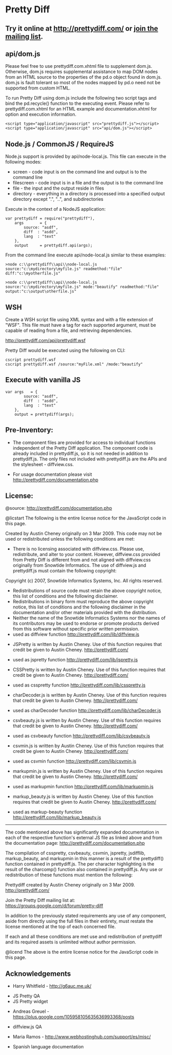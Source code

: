 Pretty Diff
===========

Try it online at http://prettydiff.com/ or [join the mailing list](https://groups.google.com/d/forum/pretty-diff "Pretty Diff mailing list").
---------------------------------------------------------------------

api/dom.js
----------

Please feel free to use prettydiff.com.xhtml file to supplement dom.js.  Otherwise, dom.js requires supplemental assistance to map DOM nodes from an HTML source to the properties of the pd.o object found in dom.js.  dom.js is fault tolerant so most of the nodes mapped by pd.o need not be supported from custom HTML.

To run Pretty Diff using dom.js include the following two script tags and bind the pd.recycle() function to the executing event.  Please refer to prettydiff.com.xhtml for an HTML example and documentation.xhtml for option and execution information.

    <script type="application/javascript" src="prettydiff.js"></script>
    <script type="application/javascript" src="api/dom.js"></script>

Node.js / CommonJS / RequireJS
------------------------------

Node.js support is provided by api/node-local.js.  This file can execute
in the following modes:

  * screen - code input is on the command line and output is to the command line
  * filescreen - code input is in a file and the output is to the command line
  * file - the input and the output reside in files
  * directory - everything in a directory is processed into a specified output directory except ".", "..", and subdirectories

Execute in the context of a NodeJS application:

    var prettydiff = require("prettydiff"),
        args       = {
            source: "asdf",
            diff  : "asdd",
            lang  : "text"
        },
        output     = prettydiff.api(args);

From the command line execute api/node-local.js similar to these
examples:

    >node c:\\prettydiff\\api\\node-local.js source:"c:\mydirectory\myfile.js" readmethod:"file" diff:"c:\myotherfile.js"

    >node c:\\prettydiff\\api\\node-local.js source:"c:\mydirectory\myfile.js" mode:"beautify" readmethod:"file" output:"c:\output\otherfile.js"

WSH
---

Create a WSH script file using XML syntax and with a file extension of
"WSF".  This file must have a tag for each supported argument, must be
capable of reading from a file, and retrieving dependencies.

http://prettydiff.com/api/prettydiff.wsf

Pretty Diff would be executed using the following on CLI:

    cscript prettydiff.wsf
    cscript prettydiff.wsf /source:"myFile.xml" /mode:"beautify"

Execute with vanilla JS
-----------------------

    var args   = {
            source: "asdf",
            diff  : "asdd",
            lang  : "text"
        },
        output = prettydiff(args);

Pre-Inventory:
--------------

  * The component files are provided for access to individual functions
   independent of the Pretty Diff application.  The component code is
   already included in prettydiff.js, so it is not needed in addition to
   prettydiff.js.  The only files not included with prettydiff.js are
   the APIs and the stylesheet - diffview.css.

  * For usage documentation please visit
   http://prettydiff.com/documentation.php

License:
--------

   @source: http://prettydiff.com/documentation.php

   @licstart  The following is the entire license notice for the
   JavaScript code in this page.


 Created by Austin Cheney originally on 3 Mar 2009.
 This code may not be used or redistributed unless the following
 conditions are met:

 * There is no licensing associated with diffview.css.  Please use,
 redistribute, and alter to your content.  However, diffview.css
 provided from Pretty Diff is different from and not aligned with
 diffview.css originally from Snowtide Informatics.  The use of
 diffview.js and prettydiff.js must contain the following copyright:
 
 Copyright (c) 2007, Snowtide Informatics Systems, Inc.
 All rights reserved.

  - Redistributions of source code must retain the above copyright
 notice, this list of conditions and the following disclaimer.
  - Redistributions in binary form must reproduce the above copyright
 notice, this list of conditions and the following disclaimer in the
 documentation and/or other materials provided with the
 distribution.
  - Neither the name of the Snowtide Informatics Systems nor the names
 of its contributors may be used to endorse or promote products
 derived from this software without specific prior written
 permission.
  - used as diffview function
 <http://prettydiff.com/lib/diffview.js>

 * JSPretty is written by Austin Cheney.  Use of this function requires
 that credit be given to Austin Cheney.
 http://prettydiff.com/
  - used as jspretty function
 <http://prettydiff.com/lib/jspretty.js>

 * CSSPretty is written by Austin Cheney.  Use of this function requires
 that credit be given to Austin Cheney.
 http://prettydiff.com/
  - used as csspretty function
 <http://prettydiff.com/lib/csspretty.js>

 * charDecoder.js is written by Austin Cheney.  Use of this function
 requires that credit be given to Austin Cheney.
 http://prettydiff.com/
  - used as charDecoder function
 <http://prettydiff.com/lib/charDecoder.js>

 * csvbeauty.js is written by Austin Cheney.  Use of this function
 requires that credit be given to Austin Cheney.
 http://prettydiff.com/
  - used as csvbeauty function
 <http://prettydiff.com/lib/csvbeauty.js>

 * csvmin.js is written by Austin Cheney.  Use of this function requires
 that credit be given to Austin Cheney.
 http://prettydiff.com/
  - used as csvmin function
 <http://prettydiff.com/lib/csvmin.js>

 * markupmin.js is written by Austin Cheney.  Use of this function
 requires that credit be given to Austin Cheney.
 http://prettydiff.com/
  - used as markupmin function
 <http://prettydiff.com/lib/markupmin.js>

 * markup_beauty.js is written by Austin Cheney.  Use of this function
 requires that credit be given to Austin Cheney.
 http://prettydiff.com/
  - used as markup-beauty function
 <http://prettydiff.com/lib/markup_beauty.js>

------------------------------------------------------------------------


 The code mentioned above has significantly expanded documentation in
 each of the respective function's external JS file as linked above and
 from the documentation page:
 <http://prettydiff.com/documentation.php>

 The compilation of csspretty, csvbeauty, csvmin, jspretty, jsdifflib,
 markup_beauty, and markupmin in this manner is a result of the
 prettydiff() function contained in prettydiff.js.  The per character
 highlighting is the result of the charcomp() function also contained in
 prettydiff.js. Any use or redistribution of these functions must
 mention the following:
 
 Prettydiff created by Austin Cheney originally on 3 Mar 2009.
 <http://prettydiff.com/>

 Join the Pretty Diff mailing list at:
 https://groups.google.com/d/forum/pretty-diff

 In addition to the previously stated requirements any use of any
 component, aside from directly using the full files in their entirety,
 must restate the license mentioned at the top of each concerned file.


 If each and all these conditions are met use and redistribution of
 prettydiff and its required assets is unlimited without author
 permission.

   @licend  The above is the entire license notice for the JavaScript
   code in this page.

Acknowledgements
----------------
 
 * Harry Whitfield - http://g6auc.me.uk/
  - JS Pretty QA
  - JS Pretty widget
 * Andreas Greuel - https://plus.google.com/105958105635636993368/posts
  - diffview.js QA
 * Maria Ramos - http://www.webhostinghub.com/support/es/misc/
  - Spanish language documentation